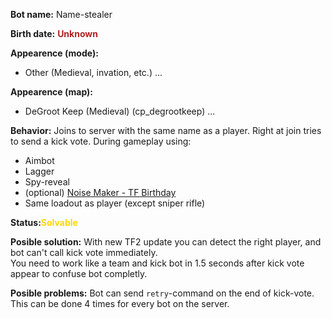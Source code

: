 **Bot name:** Name-stealer

**Birth date:** <span style="color:firebrick">**Unknown**</span>

**Appearence (mode):**
 - Other (Medieval, invation, etc.)
 ...

**Appearence (map):**
 - DeGroot Keep (Medieval) (cp_degrootkeep)
 ...

**Behavior:** Joins to server with the same name as a player. Right at join tries to send a kick vote. During gameplay using: <ul><li>Aimbot</li><li>Lagger</li><li>Spy-reveal</li><li>(optional) [Noise Maker - TF Birthday](https://wiki.teamfortress.com/wiki/Noise_Maker#Team_Fortress_Birthday)</li><li>Same loadout as player (except sniper rifle)</li></ul>

**Status:**<span style="color:gold">**Solvable**</span>

**Posible solution:** With new TF2 update you can detect the right player, and bot can't call kick vote immediately.<br/> You need to work like a team and kick bot in 1.5 seconds after kick vote appear to confuse bot completly.

**Posible problems:** Bot can send `retry`-command on the end of kick-vote. This can be done 4 times for every bot on the server.